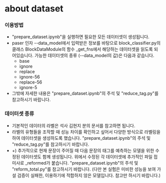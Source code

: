 # about dataset

### 이용방법
- "prepare_dataset.ipynb"을 실행하면 필요한 모든 데이터셋이 생성됩니다.
- paser 인자 --data_model에서 입력받은 정보를 바탕으로 block_classifier.py의 클래스 BlockDataModule의 함수 _get_fns에서 해당하는 데이터셋을 읽도록 되어있습니다. 가능한 데이터셋의 종류 (--data_model의 값)은 다음과 같습니다.
  - base
  - ignore
  - replace
  - ignore-56
  - replace-56
  - ignore-5
- 그밖에 자세한 내용은 "prepare_dataset.ipynb"의 주석 및 "reduce_tag.py"를 참고하시기 바랍니다.

### 데이터셋 종류
- 기본적인 데이터의 라벨은 석사 김현지 분의 문서를 참고하면 됩니다.
- 라벨의 유형들을 조작할 때 성능 차이를 확인하고 싶어서 다양한 방식으로 라벨링을 하여 데이터셋을 생성하도록 했습니다. "prepare_dataset.ipynb"의 주석 및 "reduce_tag.py"를 참고하시기 바랍니다.
- +) 추가적으로 현재 문장이 주어질 때 다음 문장의 태그를 예측하는 모델을 위한 수정된 데이터셋도 함께 생성됩니다. 위에서 수정된 각 데이터셋에 추가적인 파일 접미사로 _reformed가 붙습니다. "prepare_dataset.ipynb"의 주석 및 "reform_total.py"를 참고하시기 바랍니다. (다만 본 실험은 미비한 성능을 보여 가설 검증이 실패한, 이용하기에 적합하지 않은 모델입니다. 참고만 하시기 바랍니다.)

